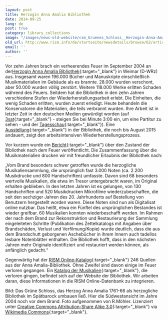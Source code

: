 ```yaml
---
layout: post
title: Herzogin Anna Amalia Bibliothek
date: 2014-09-25
lang: de
post: true
category: library_collections
image: "/images/news-old-website/csm_Gruenes_Schloss__Herzogin-Anna-Amalia-Bibliothek__in_Weimar_a010222224.jpg"
old_url: http://www.rism.info/de/startseite/newsdetails/browse/62/article/64/herzogin-anna-amalia-bibliothek.html
email: ''
author: ''
---
```


Vor zehn Jahren brach ein verheerendes Feuer im September 2004 an der[Herzogin Anna Amalia Bibliothek](http://www.anna-amalia-bibliothek.de/de/){:target="_blank"} in Weimar (D-WRz) aus. Insgesamt waren 196.000 Bücher und Manuskripte einschließlich Musikmaterialien im Gebäude als es brannte. 28.000 wurden verschont, aber 50.000 wurden völlig zerstört. Weitere 118.000 Werke erlitten Schaden während des Feuers. Seitdem hat die Bibliothek in den zehn Jahren verschiedene Stufen der Wiederherstellungsarbeit erlebt. Die Einheiten, die wenig Schaden erlitten, wurden zuerst erledigt. Heute behandeln die Konservatoren die Materialien, die teils verbrannt wurden. Ihre Arbeit ist in letzter Zeit in den deutschen Medien gewürdigt worden (auf [3sat](http://www.3sat.de/mediathek/?mode=play&obj=41915){:target="_blank"} - steigen Sie bei Minute 3:00 ein, um eine Partitur zu sehen - und der [Tagesschau](http://www.tagesschau.de/inland/anna-amalia-106.html){:target="_blank"}). Eine [Ausstellung](http://www.klassik-stiftung.de/ausstellungen-und-veranstaltungen/?tx_lombkswterm1_pi1%5Bevent%5D=2384&tx_lombkswterm1_pi1%5BselectedDayString%5D=2014-08-01&tx_lombkswterm1_pi1%5BbackArray%5D%5Baction%5D=eventList&tx_lombkswterm1_pi1%5BbackArray%5D%5BcategoryId%5D=&tx_lombkswterm1_pi1%5BbackArray%5D%5BmonthStart%5D=&tx_lombkswterm1_pi1%5Bdate%5D=13235&tx_lombkswterm1_pi1%5Baction%5D=eventDetail&tx_lombkswterm1_pi1%5Bcontroller%5D=FeDate&cHash=55812af210e710bc49be1edf8bf3ab46){:target="_blank"} in der Bibliothek, die noch bis August 2015 andauert, zeigt den arbeitsintensiven Wiederherstellungsprozess.

Vor kurzem wurde ein [Bericht](http://www.anna-amalia-bibliothek.de/pdf/140815_Factsheet_Brand_final.pdf){:target="_blank"} über den Zustand der Bibliothek nach dem Feuer veröffentlicht. Die Zusammenfassung über die Musikmaterialien drucken wir mit freundlicher Erlaubnis der Bibliothek nach:

„Vom Brand besonders schwer getroffen wurde die herzogliche Musikaliensammlung, die ursprünglich fast 3.000 Noten (ca. 2.200 Musikdrucke und 800 Handschriften) umfasste. Davon sind 68 besonders wertvolle Musikalien, die etwa im Tresor untergebracht waren, im Original erhalten geblieben. In den letzten Jahren ist es gelungen, von 130 Handschriften und 520 Musikdrucken Mikrofilme wiederzubeschaffen, die seit den sechziger Jahren des 20. Jahrhunderts auf Bestellung von Benutzern hergestellt worden waren. Diese Noten sind nun als Digitalisat online nutzbar. Das heißt, etwa ein Fünftel des ursprünglichen Bestandes ist wieder greifbar. 60 Musikalien konnten wiederbeschafft werden. Im Rahmen der nach dem Brand zur Rekonstruktion und Restaurierung der Sammlung eingeleiteten Schritte (Publikation des Zettelkatalogs mit Angaben über Brandschäden, Verlust und Verfilmung/Kopie) wurde deutlich, dass die aus dem Brandschutt geborgenen Aschebücher in ihrem Innern auch tadellos lesbare Notenblätter enthalten. Die Bibliothek hofft, dass in den nächsten Jahren mehr Originale identifiziert und restauriert werden können, als anfänglich gedacht.“

Gegenwärtig hat der [RISM Online-Katalog](https://opac.rism.info/){:target="_blank"} 246 Quellen aus der Anna Amalia-Bibliothek. Ohne Zweifel sind davon einige im Feuer verloren gegangen. Ein [Katalog der Musikalien](http://haab.weimar-klassik.de/Musikalienkatalog/){:target="_blank"}, die verloren gingen, befindet sich auf der Website der Bibliothek. Wir arbeiten daran, diese Informationen in die RISM Online-Datenbank zu integrieren.

Bild: Das Grüne Schloss, das Herzog Anna Amalia 1761-66 als herzogliche Bibliothek im Spätbarock umbauen ließ. Hier die Südwestansicht im Jahre 2004 noch vor dem Brand. Foto aufgenommen von R.Möhler. Lizenziert unter [Creative Commons Attribution-Share Alike 3.0](https://creativecommons.org/licenses/by-sa/3.0/){:target="_blank"} via [Wikimedia Commons](http://commons.wikimedia.org/wiki/File:Gr%C3%BCnes_Schloss_%28Herzogin-Anna-Amalia-Bibliothek%29_in_Weimar.jpg?uselang=de){:target="_blank"}.

